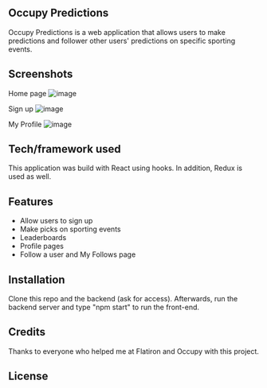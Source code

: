 ## Occupy Predictions
Occupy Predictions is a web application that allows users to make predictions and follower other users' predictions on specific sporting events.

## Screenshots
Home page
![image](https://imgur.com/hls8WUH)

Sign up
![image](https://imgur.com/a/7Ihffe6)

My Profile
![image](https://imgur.com/2IHaN8Y)

## Tech/framework used
This application was build with React using hooks. In addition, Redux is used as well.

## Features
- Allow users to sign up
- Make picks on sporting events
- Leaderboards
- Profile pages
- Follow a user and My Follows page

## Installation
Clone this repo and the backend (ask for access). Afterwards, run the backend server and type "npm start" to run the front-end.

## Credits
Thanks to everyone who helped me at Flatiron and Occupy with this project.

## License

